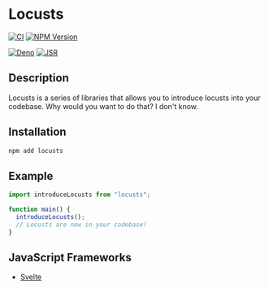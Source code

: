 # Locusts

[![CI](https://github.com/locusts-r-us/locusts/actions/workflows/node.yml/badge.svg)](https://github.com/locusts-r-us/locusts/actions/workflows/node.yml)
[![NPM Version](https://img.shields.io/npm/v/locusts?logo=npm&label=NPM%20Package)](https://www.npmjs.com/package/locusts)


[![Deno](https://github.com/locusts-r-us/locusts/actions/workflows/deno.yml/badge.svg)](https://github.com/locusts-r-us/locusts/actions/workflows/deno.yml)
[![JSR](https://jsr.io/badges/@locusts-r-us/locusts)](https://jsr.io/@locusts-r-us/locusts)

## Description

Locusts is a series of libraries that allows you to introduce locusts into your codebase.
Why would you want to do that? I don't know.

## Installation

```sh
npm add locusts
```

## Example

```typescript
import introduceLocusts from "locusts";

function main() {
  introduceLocusts();
  // Locusts are now in your codebase!
}
```

## JavaScript Frameworks

- [Svelte](../svelte/README.md)
